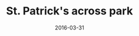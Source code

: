 ---
title: "St. Patrick's across park"
date: 2016-03-31
picture: "/assets/camera-roll/2016/03/2016-03-31-st-patricks-across-park/20160331_164842418_iOS.jpg"
related:
  - St. Patrick's Catholic Church, San Francisco (en.wikipedia.org)
  - Yerba Buena Gardens (en.wikipedia.org)
thumbnail: "/assets/camera-roll/2016/03/2016-03-31-st-patricks-across-park/20160331_164842418_iOS-thumbnail.jpg"
type: picture
tags:
  - St. Patrick's Catholic Church
  - Yerba Buena Gardens
  - church
  - grass
  - tree
  - water
  - reflection
  - San Francisco
  - Build 2016
---